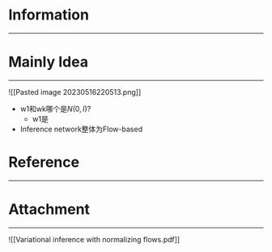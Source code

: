 # Information
---


# Mainly Idea
---
![[Pasted image 20230516220513.png]]
- w1和wk哪个是$N(0,I)$?
	- w1是
- Inference network整体为Flow-based

# Reference
---


# Attachment
---
![[Variational inference with normalizing flows.pdf]]